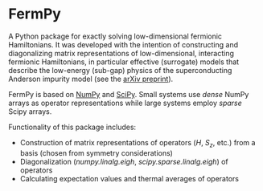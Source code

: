 # FermPy
A Python package for exactly solving low-dimensional fermionic Hamiltonians. It was developed with the intention of constructing and diagonalizing matrix representations of low-dimensional, interacting fermionic Hamiltonians, in particular effective (surrogate) models that describe the low-energy (sub-gap) physics of the superconducting Anderson impurity model (see the [arXiv preprint](https://arxiv.org/)).

FermPy is based on [NumPy](https://numpy.org/) and [SciPy](https://scipy.org/). Small systems use *dense* NumPy arrays as operator representations while large systems employ *sparse* Scipy arrays.

Functionality of this package includes:
- Construction of matrix representations of operators (*H*, *S<sub>z</sub>*, etc.) from a basis (chosen from symmetry considerations)
- Diagonalization (*numpy.linalg.eigh*, *scipy.sparse.linalg.eigh*) of operators
- Calculating expectation values and thermal averages of operators